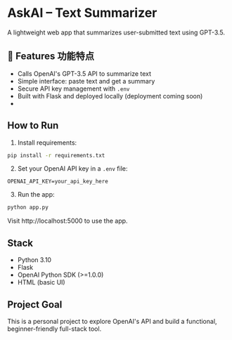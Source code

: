 # AskAI – Text Summarizer

A lightweight web app that summarizes user-submitted text using GPT-3.5.

## 🔧 Features 功能特点

- Calls OpenAI's GPT-3.5 API to summarize text  
- Simple interface: paste text and get a summary  
- Secure API key management with `.env`  
- Built with Flask and deployed locally (deployment coming soon)
- 
## How to Run

1. Install requirements:

```bash
pip install -r requirements.txt
```

2. Set your OpenAI API key in a `.env` file:

```
OPENAI_API_KEY=your_api_key_here
```

3. Run the app:

```bash
python app.py
```

Visit http://localhost:5000 to use the app.

## Stack

- Python 3.10
- Flask
- OpenAI Python SDK (>=1.0.0)
- HTML (basic UI)

## Project Goal

This is a personal project to explore OpenAI's API and build a functional, beginner-friendly full-stack tool.  

